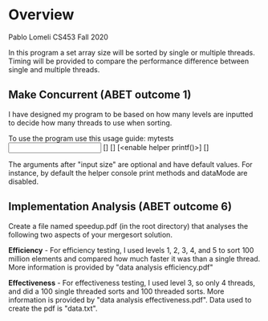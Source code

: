 # Overview

Pablo Lomeli CS453 Fall 2020

In this program a set array size will be sorted by single or multiple threads. Timing will be provided to compare the performance difference between single and multiple threads.

## Make Concurrent (ABET outcome 1)

I have designed my program to be based on how many levels are inputted to decide how many threads to use when sorting. 

To use the program use this usage guide: 
mytests <input size> [<seed>] [<number of lvls>] [<enable helper printf()>] [<enable efficiency data mode>]

The arguments after "input size" are optional and have default values. For instance, by default
the helper console print methods and dataMode are disabled.

## Implementation Analysis (ABET outcome 6)

Create a file named speedup.pdf (in the root directory) that analyses
the following two aspects of your mergesort solution.

**Efficiency** - For efficiency testing, I used levels 1, 2, 3, 4, and 5 to sort 100 million elements and compared how much faster it was than a single thread. More information is provided by "data analysis efficiency.pdf"

**Effectiveness** - For effectiveness testing, I used level 3, so only 4 threads, and did a 100 single threaded sorts and 100 threaded sorts. More information is provided by "data analysis effectiveness.pdf". Data used to create the pdf is "data.txt".

